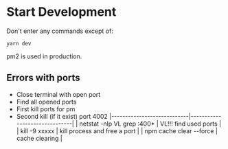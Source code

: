 # Start Development
Don't enter any commands except of:
````
yarn dev
````
pm2 is used in production.

## Errors with ports
+ Close terminal with open port
+ Find all opened ports
+ First kill ports for pm
+ Second kill (if it exist) port 4002 
|----------------------------|-------------------------------|
| netstat -nlp VL grep :400* |  VL!!! find used ports        |
| kill -9 xxxxx              |  kill process and free a port |
| npm cache clear --force    |  cache clearing               |
